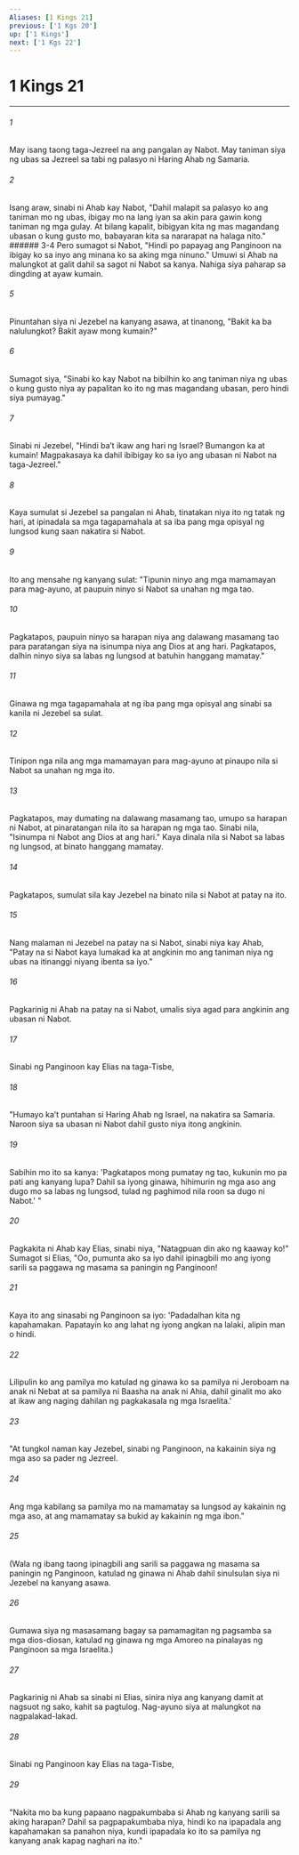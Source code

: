 ```yaml
---
Aliases: [1 Kings 21]
previous: ['1 Kgs 20']
up: ['1 Kings']
next: ['1 Kgs 22']
---
```

# 1 Kings 21

***






















###### 1 










May isang taong taga-Jezreel na ang pangalan ay Nabot. May taniman siya ng ubas sa Jezreel sa tabi ng palasyo ni Haring Ahab ng Samaria. 





















###### 2 










Isang araw, sinabi ni Ahab kay Nabot, "Dahil malapit sa palasyo ko ang taniman mo ng ubas, ibigay mo na lang iyan sa akin para gawin kong taniman ng mga gulay. At bilang kapalit, bibigyan kita ng mas magandang ubasan o kung gusto mo, babayaran kita sa nararapat na halaga nito." ###### 3-4 Pero sumagot si Nabot, "Hindi po papayag ang Panginoon na ibigay ko sa inyo ang minana ko sa aking mga ninuno." Umuwi si Ahab na malungkot at galit dahil sa sagot ni Nabot sa kanya. Nahiga siya paharap sa dingding at ayaw kumain. 





















###### 5 










Pinuntahan siya ni Jezebel na kanyang asawa, at tinanong, "Bakit ka ba nalulungkot? Bakit ayaw mong kumain?" 





















###### 6 










Sumagot siya, "Sinabi ko kay Nabot na bibilhin ko ang taniman niya ng ubas o kung gusto niya ay papalitan ko ito ng mas magandang ubasan, pero hindi siya pumayag." 





















###### 7 










Sinabi ni Jezebel, "Hindi baʼt ikaw ang hari ng Israel? Bumangon ka at kumain! Magpakasaya ka dahil ibibigay ko sa iyo ang ubasan ni Nabot na taga-Jezreel." 





















###### 8 










Kaya sumulat si Jezebel sa pangalan ni Ahab, tinatakan niya ito ng tatak ng hari, at ipinadala sa mga tagapamahala at sa iba pang mga opisyal ng lungsod kung saan nakatira si Nabot. 





















###### 9 










Ito ang mensahe ng kanyang sulat: "Tipunin ninyo ang mga mamamayan para mag-ayuno, at paupuin ninyo si Nabot sa unahan ng mga tao. 





















###### 10 










Pagkatapos, paupuin ninyo sa harapan niya ang dalawang masamang tao para paratangan siya na isinumpa niya ang Dios at ang hari. Pagkatapos, dalhin ninyo siya sa labas ng lungsod at batuhin hanggang mamatay." 





















###### 11 










Ginawa ng mga tagapamahala at ng iba pang mga opisyal ang sinabi sa kanila ni Jezebel sa sulat. 





















###### 12 










Tinipon nga nila ang mga mamamayan para mag-ayuno at pinaupo nila si Nabot sa unahan ng mga ito. 





















###### 13 










Pagkatapos, may dumating na dalawang masamang tao, umupo sa harapan ni Nabot, at pinaratangan nila ito sa harapan ng mga tao. Sinabi nila, "Isinumpa ni Nabot ang Dios at ang hari." Kaya dinala nila si Nabot sa labas ng lungsod, at binato hanggang mamatay. 





















###### 14 










Pagkatapos, sumulat sila kay Jezebel na binato nila si Nabot at patay na ito. 





















###### 15 










Nang malaman ni Jezebel na patay na si Nabot, sinabi niya kay Ahab, "Patay na si Nabot kaya lumakad ka at angkinin mo ang taniman niya ng ubas na itinanggi niyang ibenta sa iyo." 





















###### 16 










Pagkarinig ni Ahab na patay na si Nabot, umalis siya agad para angkinin ang ubasan ni Nabot. 





















###### 17 










Sinabi ng Panginoon kay Elias na taga-Tisbe, 





















###### 18 










"Humayo kaʼt puntahan si Haring Ahab ng Israel, na nakatira sa Samaria. Naroon siya sa ubasan ni Nabot dahil gusto niya itong angkinin. 





















###### 19 










Sabihin mo ito sa kanya: 'Pagkatapos mong pumatay ng tao, kukunin mo pa pati ang kanyang lupa? Dahil sa iyong ginawa, hihimurin ng mga aso ang dugo mo sa labas ng lungsod, tulad ng paghimod nila roon sa dugo ni Nabot.' " 





















###### 20 










Pagkakita ni Ahab kay Elias, sinabi niya, "Natagpuan din ako ng kaaway ko!" Sumagot si Elias, "Oo, pumunta ako sa iyo dahil ipinagbili mo ang iyong sarili sa paggawa ng masama sa paningin ng Panginoon! 





















###### 21 










Kaya ito ang sinasabi ng Panginoon sa iyo: 'Padadalhan kita ng kapahamakan. Papatayin ko ang lahat ng iyong angkan na lalaki, alipin man o hindi. 





















###### 22 










Lilipulin ko ang pamilya mo katulad ng ginawa ko sa pamilya ni Jeroboam na anak ni Nebat at sa pamilya ni Baasha na anak ni Ahia, dahil ginalit mo ako at ikaw ang naging dahilan ng pagkakasala ng mga Israelita.' 





















###### 23 










"At tungkol naman kay Jezebel, sinabi ng Panginoon, na kakainin siya ng mga aso sa pader ng Jezreel. 





















###### 24 










Ang mga kabilang sa pamilya mo na mamamatay sa lungsod ay kakainin ng mga aso, at ang mamamatay sa bukid ay kakainin ng mga ibon." 





















###### 25 










(Wala ng ibang taong ipinagbili ang sarili sa paggawa ng masama sa paningin ng Panginoon, katulad ng ginawa ni Ahab dahil sinulsulan siya ni Jezebel na kanyang asawa. 





















###### 26 










Gumawa siya ng masasamang bagay sa pamamagitan ng pagsamba sa mga dios-diosan, katulad ng ginawa ng mga Amoreo na pinalayas ng Panginoon sa mga Israelita.) 





















###### 27 










Pagkarinig ni Ahab sa sinabi ni Elias, sinira niya ang kanyang damit at nagsuot ng sako, kahit sa pagtulog. Nag-ayuno siya at malungkot na nagpalakad-lakad. 





















###### 28 










Sinabi ng Panginoon kay Elias na taga-Tisbe, 





















###### 29 










"Nakita mo ba kung papaano nagpakumbaba si Ahab ng kanyang sarili sa aking harapan? Dahil sa pagpapakumbaba niya, hindi ko na ipapadala ang kapahamakan sa panahon niya, kundi ipapadala ko ito sa pamilya ng kanyang anak kapag naghari na ito."
